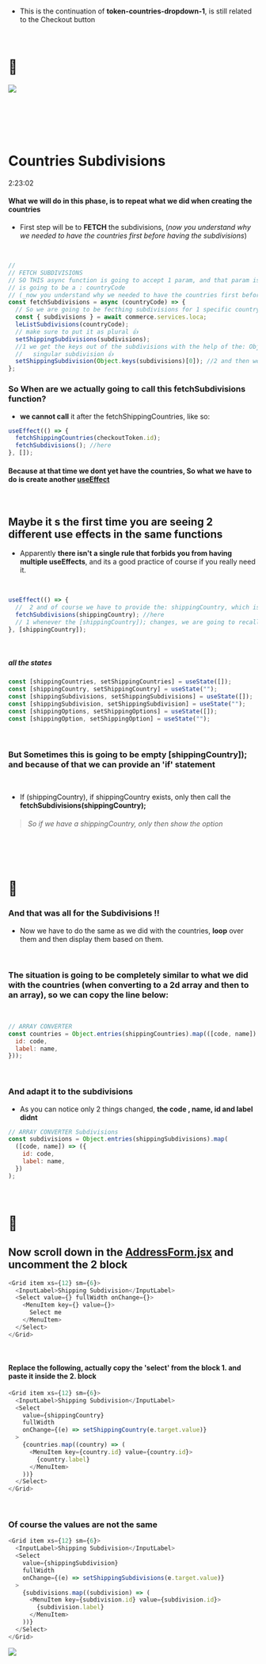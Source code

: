 <!-- # 🍯
API
app prgramming interface
<br>

#### Small notice:

> After 7 months of teaching myself blender, I am back to code, So this is one of the several projects I am preparing to get back in shape :).

<br>
[<img src="/src/img/undefined_first_commerceTests_beforeAdding-Products.jpg"/>]()
<br>

#### [NOTES : interesting](./src/Interesting.md)

<br>

# CREDITS:

Big thanks to **[Adrian Hajdin](https://github.com/adrianhajdin)** , for sharing this **Great tutorial** on how to set up an E-commerce store using: React | Commerce.js and Stripe.


>**NOTE** THE TEACHER tells that if we are using PROPS too much, the solution for it, is React Context

- But he is not going to use it in this project because we dont have many functions.

- I will create a recap react context soon (based in my school lessons)

- 1. default-project
- 2. navbar-basic-and-default-commercejs-setup
- 3. fecthing-data-from-commercejs
- 4. creating-products-with-commercejs-adding-dynamic-button-add-to-basket
- 5. Cart.CartItem-buttons-increase-decrease-remove
- 6. buttons-increase-decrease-remove-emptyCart-allready
- 7. checkoutTokenId-part1
- 8. token-countries-dropdown-1



  // For each country, what we wanna do? we want to return,
  // a block of JSX, in this case it will be:<MenuItem and its content
-->

<br>

- This is the continuation of **token-countries-dropdown-1**, is still related to the Checkout button

<br>

# 🍍

[<img src="/src/img/token_object-array-convertor-id-and-label2.gif"/>]()

<br>
<br>
<br>

<br>

# Countries Subdivisions

2:23:02

#### What we will do in this phase, is to repeat what we did when creating the countries

- First step will be to **FETCH** the subdivisions, (_now you understand why we needed to have the countries first before having the subdivisions_)

<br>

```javascript
//
// FETCH SUBDIVISIONS
// SO THIS async function is going to accept 1 param, and that param is
// is going to be a : countryCode
// (_now you understand why we needed to have the countries first before having the subdivisions_)
const fetchSubdivisions = async (countryCode) => {
  // So we are going to be fecthing subdivisions for 1 specific country:
  const { subdivisions } = await commerce.services.loca;
  leListSubdivisions(countryCode);
  // make sure to put it as plural 👍
  setShippingSubdivisions(subdivisions);
  //1 we get the keys out of the subdivisions with the help of the: Object.keys
  //   singular subdivision 👍
  setShippingSubdivision(Object.keys(subdivisions)[0]); //2 and then we get the first element [0])
};
```

### So When are we actually going to call this fetchSubdivisions function?

- **we cannot call** it after the fetchShippingCountries, like so:

```javascript
useEffect(() => {
  fetchShippingCountries(checkoutToken.id);
  fetchSubdivisions(); //here
}, []);
```

#### Because at that time we dont yet have the countries, So what we have to do is create another <u>useEffect</u>

<br>

## Maybe it s the first time you are seeing 2 different use effects in the same functions

- Apparently **there isn't a single rule that forbids you from having multiple useEffects**, and its a good practice of course if you really need it.

<br>

```javascript
useEffect(() => {
  //  2 and of course we have to provide the: shippingCountry, which is in the state, check all the states here below
  fetchSubdivisions(shippingCountry); //here
  // 1 whenever the [shippingCountry]); changes, we are going to recall the useEffect block
}, [shippingCountry]);
```

<br>

##### all the states

```javascript
const [shippingCountries, setShippingCountries] = useState([]);
const [shippingCountry, setShippingCountry] = useState("");
const [shippingSubdivisions, setShippingSubdivisions] = useState([]);
const [shippingSubdivision, setShippingSubdivision] = useState("");
const [shippingOptions, setShippingOptions] = useState([]);
const [shippingOption, setShippingOption] = useState("");
```

<br>

### But Sometimes this is going to be empty [shippingCountry]); and because of that we can provide an 'if' statement

<br>

- If (shippingCountry), if shippingCountry exists, only then call the **fetchSubdivisions(shippingCountry);**

> ###### So if we have a shippingCountry, only then show the option

<br>
<br>

# 🐒

### And that was all for the Subdivisions !!

- Now we have to do the same as we did with the countries, **loop** over them and then display them based on them.

<br>

### The situation is going to be completely similar to what we did with the countries (when converting to a 2d array and then to an array), so we can copy the line below:

<br>

```javascript
// ARRAY CONVERTER
const countries = Object.entries(shippingCountries).map(([code, name]) => ({
  id: code,
  label: name,
}));
```

<br>

### And adapt it to the subdivisions

- As you can notice only 2 things changed, **the code , name, id and label didnt**

```javascript
// ARRAY CONVERTER Subdivisions
const subdivisions = Object.entries(shippingSubdivisions).map(
  ([code, name]) => ({
    id: code,
    label: name,
  })
);
```

<br>

# 🍌

## Now scroll down in the <u>AddressForm.jsx</u> and uncomment the 2 block

```javascript
<Grid item xs={12} sm={6}>
  <InputLabel>Shipping Subdivision</InputLabel>
  <Select value={} fullWidth onChange={}>
    <MenuItem key={} value={}>
      Select me
    </MenuItem>
  </Select>
</Grid>
```

<br>

#### Replace the following, actually copy the 'select' from the block 1. and paste it inside the 2. block

```javascript
<Grid item xs={12} sm={6}>
  <InputLabel>Shipping Subdivision</InputLabel>
  <Select
    value={shippingCountry}
    fullWidth
    onChange={(e) => setShippingCountry(e.target.value)}
  >
    {countries.map((country) => (
      <MenuItem key={country.id} value={country.id}>
        {country.label}
      </MenuItem>
    ))}
  </Select>
</Grid>
```

<br>

### Of course the values are not the same

```javascript
<Grid item xs={12} sm={6}>
  <InputLabel>Shipping Subdivision</InputLabel>
  <Select
    value={shippingSubdivision}
    fullWidth
    onChange={(e) => setShippingSubdivisions(e.target.value)}
  >
    {subdivisions.map((subdivision) => (
      <MenuItem key={subdivision.id} value={subdivision.id}>
        {subdivision.label}
      </MenuItem>
    ))}
  </Select>
</Grid>
```

[<img src="/src/img/token_subdivisions1-success.gif"/>]()
